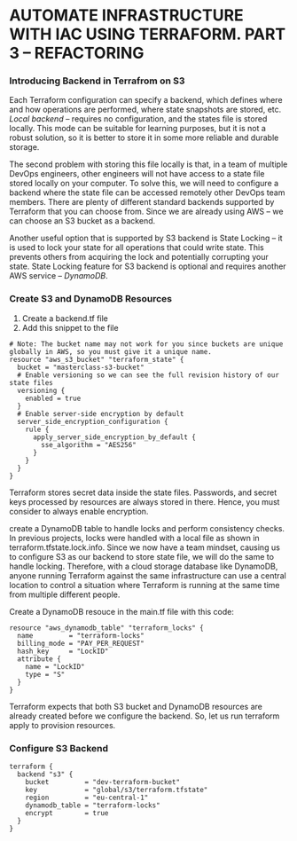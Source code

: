 # AUTOMATE INFRASTRUCTURE WITH IAC USING TERRAFORM. PART 3 – REFACTORING #

### Introducing Backend in Terrafrom on S3 ###

Each Terraform configuration can specify a backend, which defines where and how operations are performed, where state snapshots are stored, etc.
*Local backend* – requires no configuration, and the states file is stored locally. This mode can be suitable for learning purposes, 
but it is not a robust solution, so it is better to store it in some more reliable and durable storage.

The second problem with storing this file locally is that, in a team of multiple DevOps engineers, other engineers will not have access to a state file 
stored locally on your computer.
To solve this, we will need to configure a backend where the state file can be accessed remotely other DevOps team members. There are plenty of different 
standard backends supported by Terraform that you can choose from. Since we are already using AWS – we can choose an S3 bucket as a backend.

Another useful option that is supported by S3 backend is State Locking – it is used to lock your state for all operations that could write state. 
This prevents others from acquiring the lock and potentially corrupting your state. State Locking feature for S3 backend is optional and requires 
another AWS service – *DynamoDB*.

### **Create S3 and DynamoDB Resources** ###
1. Create a backend.tf file
1. Add this snippet to the file
~~~
# Note: The bucket name may not work for you since buckets are unique globally in AWS, so you must give it a unique name.
resource "aws_s3_bucket" "terraform_state" {
  bucket = "masterclass-s3-bucket"
  # Enable versioning so we can see the full revision history of our state files
  versioning {
    enabled = true
  }
  # Enable server-side encryption by default
  server_side_encryption_configuration {
    rule {
      apply_server_side_encryption_by_default {
        sse_algorithm = "AES256"
      }
    }
  }
}
~~~
Terraform stores secret data inside the state files. Passwords, and secret keys processed by resources are always stored in there. Hence, you must consider to 
always enable encryption.

create a DynamoDB table to handle locks and perform consistency checks. In previous projects, locks were handled with a local file as shown in 
terraform.tfstate.lock.info. Since we now have a team mindset, causing us to configure S3 as our backend to store state file, we will do the same 
to handle locking. Therefore, with a cloud storage database like DynamoDB, anyone running Terraform against the same infrastructure can use a central 
location to control a situation where Terraform is running at the same time from multiple different people.

Create a DynamoDB resouce in the main.tf file with this code:
~~~
resource "aws_dynamodb_table" "terraform_locks" {
  name         = "terraform-locks"
  billing_mode = "PAY_PER_REQUEST"
  hash_key     = "LockID"
  attribute {
    name = "LockID"
    type = "S"
  }
}
~~~

Terraform expects that both S3 bucket and DynamoDB resources are already created before we configure the backend. 
So, let us run terraform apply to provision resources.

### Configure S3 Backend ###

~~~
terraform {
  backend "s3" {
    bucket         = "dev-terraform-bucket"
    key            = "global/s3/terraform.tfstate"
    region         = "eu-central-1"
    dynamodb_table = "terraform-locks"
    encrypt        = true
  }
}
~~~
